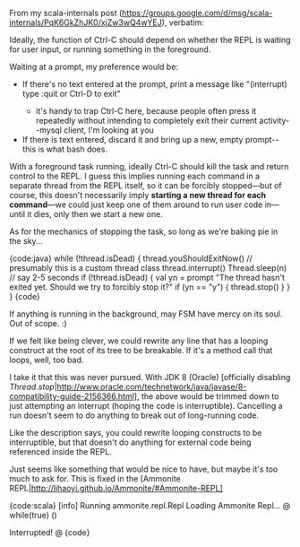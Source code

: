 From my scala-internals post (https://groups.google.com/d/msg/scala-internals/PqK6GkZhJK0/xjZw3wQ4wYEJ), verbatim: 

Ideally, the function of Ctrl-C should depend on whether the REPL is waiting for user input, or running something in the foreground.  

Waiting at a prompt, my preference would be:

- If there's no text entered at the prompt, print a message like "(interrupt) type :quit <Enter> or Ctrl-D to exit"
  - it's handy to trap Ctrl-C here, because people often press it repeatedly without intending to completely exit their current activity--mysql client, I'm looking at you
- If there is text entered, discard it and bring up a new, empty prompt--this is what bash does.

With a foreground task running, ideally Ctrl-C should kill the task and return control to the REPL.  I guess this implies running each command in a separate thread from the REPL itself, so it can be forcibly stopped—but of course, this doesn't necessarily imply **starting a new thread for each command**—we could just keep one of them around to run user code in—until it dies, only then we start a new one.

As for the mechanics of stopping the task, so long as we're baking pie in the sky...

{code:java}
while (!thread.isDead) {
  thread.youShouldExitNow() // presumably this is a custom thread class
  thread.interrupt()
  Thread.sleep(n) // say 2-5 seconds
  if (!thread.isDead) {
    val yn = prompt "The thread hasn't exited yet. Should we try to forcibly stop it?"
    if (yn == "y") {
      thread.stop()
    } 
  }
}
{code}

If anything is running in the background, may FSM have mercy on its soul. Out of scope. :)

If we felt like being clever, we could rewrite any line that has a looping construct at the root of its tree to be breakable.  If it's a method call that loops, well, too bad.

I take it that this was never pursued. With JDK 8 (Oracle) [officially disabling _Thread.stop_|http://www.oracle.com/technetwork/java/javase/8-compatibility-guide-2156366.html], the above would be trimmed down to just attempting an interrupt (hoping the code is interruptible). Cancelling a run doesn't seem to do anything to break out of long-running code.

Like the description says, you could rewrite looping constructs to be interruptible, but that doesn't do anything for external code being referenced inside the REPL.

Just seems like something that would be nice to have, but maybe it's too much to ask for.
This is fixed in the [Ammonite REPL|http://lihaoyi.github.io/Ammonite/#Ammonite-REPL]

{code:scala}
[info] Running ammonite.repl.Repl
Loading Ammonite Repl...
@ while(true) ()

Interrupted!
@
{code}

